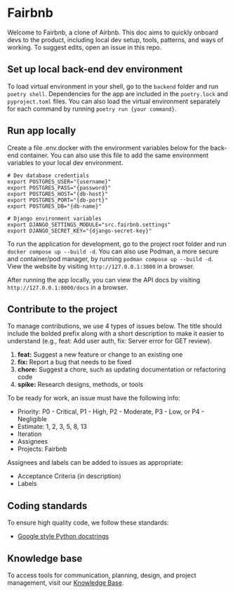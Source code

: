 # Fairbnb
Welcome to Fairbnb, a clone of Airbnb. This doc aims to quickly onboard devs to the product, including local dev setup, tools, patterns, and ways of working. To suggest edits, open an issue in this repo.

## Set up local back-end dev environment
To load virtual environment in your shell, go to the `backend` folder and run `poetry shell`. Dependencies for the app are included in the `poetry.lock` and `pyproject.toml` files. You can also load the virtual environment separately for each command by running `poetry run {your command}`.

## Run app locally
Create a file .env.docker with the environment variables below for the back-end container. You can also use this file to add the same environment variables to your local dev environment.
```
# Dev database credentials
export POSTGRES_USER="{username}"
export POSTGRES_PASS="{password}"
export POSTGRES_HOST="{db-host}"
export POSTGRES_PORT="{db-port}"
export POSTGRES_DB="{db-name}"

# Django environment variables
export DJANGO_SETTINGS_MODULE="src.fairbnb.settings"
export DJANGO_SECRET_KEY="{django-secret-key}"
```

To run the application for development, go to the project root folder and run `docker compose up --build -d`. You can also use Podman, a more secure and container/pod manager, by running `podman compose up --build -d`. View the website by visiting `http://127.0.0.1:3000` in a browser.

After running the app locally, you can view the API docs by visiting `http://127.0.0.1:8000/docs` in a browser.

## Contribute to the project
To manage contributions, we use 4 types of issues below. The title should include the bolded prefix along with a short description to make it easier to understand (e.g., feat: Add user auth, fix: Server error for GET review).
1. **feat:** Suggest a new feature or change to an existing one
2. **fix:** Report a bug that needs to be fixed
3. **chore:** Suggest a chore, such as updating documentation or refactoring code
4. **spike:** Research designs, methods, or tools

To be ready for work, an issue must have the following info:
- Priority: P0 - Critical, P1 - High, P2 - Moderate, P3 - Low, or P4 - Negligible
- Estimate: 1, 2, 3, 5, 8, 13
- Iteration
- Assignees
- Projects: Fairbnb

Assignees and labels can be added to issues as appropriate:
- Acceptance Criteria (in description)
- Labels

## Coding standards
To ensure high quality code, we follow these standards:
- [Google style Python docstrings](https://sphinxcontrib-napoleon.readthedocs.io/en/latest/example_google.html)

## Knowledge base
To access tools for communication, planning, design, and project management, visit our [Knowledge Base](https://winlin.atlassian.net/wiki/spaces/Fairbnb/overview?homepageId=246579754).
